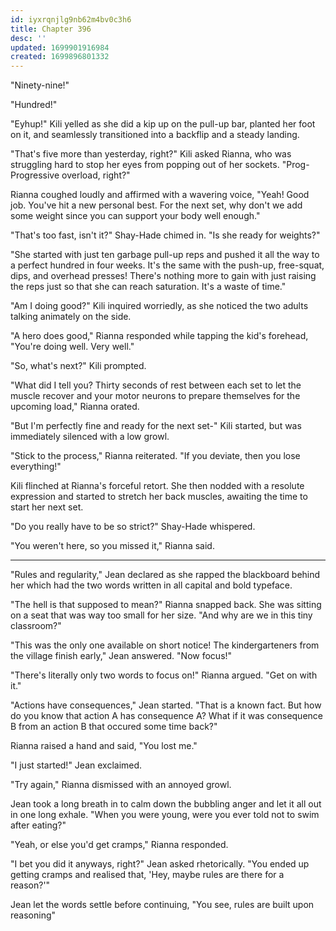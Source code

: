 ```yaml
---
id: iyxrqnjlg9nb62m4bv0c3h6
title: Chapter 396
desc: ''
updated: 1699901916984
created: 1699896801332
---
```


"Ninety-nine!"

"Hundred!"

"Eyhup!" Kili yelled as she did a kip up on the pull-up bar, planted her foot on it, and seamlessly transitioned into a backflip and a steady landing.

"That's five more than yesterday, right?" Kili asked Rianna, who was struggling hard to stop her eyes from popping out of her sockets. "Prog-Progressive overload, right?"

Rianna coughed loudly and affirmed with a wavering voice, "Yeah! Good job. You've hit a new personal best. For the next set, why don't we add some weight since you can support your body well enough."

"That's too fast, isn't it?" Shay-Hade chimed in. "Is she ready for weights?"

"She started with just ten garbage pull-up reps and pushed it all the way to a perfect hundred in four weeks. It's the same with the push-up, free-squat, dips, and overhead presses! There's nothing more to gain with just raising the reps just so that she can reach saturation. It's a waste of time."

"Am I doing good?" Kili inquired worriedly, as she noticed the two adults talking animately on the side.

"A hero does good," Rianna responded while tapping the kid's forehead, "You're doing well. Very well."

"So, what's next?" Kili prompted.

"What did I tell you? Thirty seconds of rest between each set to let the muscle recover and your motor neurons to prepare themselves for the upcoming load," Rianna orated.

"But I'm perfectly fine and ready for the next set-" Kili started, but was immediately silenced with a low growl.

"Stick to the process," Rianna reiterated. "If you deviate, then you lose everything!"

Kili flinched at Rianna's forceful retort. She then nodded with a resolute expression and started to stretch her back muscles, awaiting the time to start her next set.

"Do you really have to be so strict?" Shay-Hade whispered.

"You weren't here, so you missed it," Rianna said.

____

"Rules and regularity," Jean declared as she rapped the blackboard behind her which had the two words written in all capital and bold typeface.

"The hell is that supposed to mean?" Rianna snapped back. She was sitting on a seat that was way too small for her size. "And why are we in this tiny classroom?"

"This was the only one available on short notice! The kindergarteners from the village finish early," Jean answered. "Now focus!"

"There's literally only two words to focus on!" Rianna argued. "Get on with it."

"Actions have consequences," Jean started. "That is a known fact. But how do you know that action A has consequence A? What if it was consequence B from an action B that occured some time back?"

Rianna raised a hand and said, "You lost me."

"I just started!" Jean exclaimed.

"Try again," Rianna dismissed with an annoyed growl.

Jean took a long breath in to calm down the bubbling anger and let it all out in one long exhale. "When you were young, were you ever told not to swim after eating?"

"Yeah, or else you'd get cramps," Rianna responded.

"I bet you did it anyways, right?" Jean asked rhetorically. "You ended up getting cramps and realised that, 'Hey, maybe rules are there for a reason?'"

Jean let the words settle before continuing, "You see, rules are built upon reasoning"